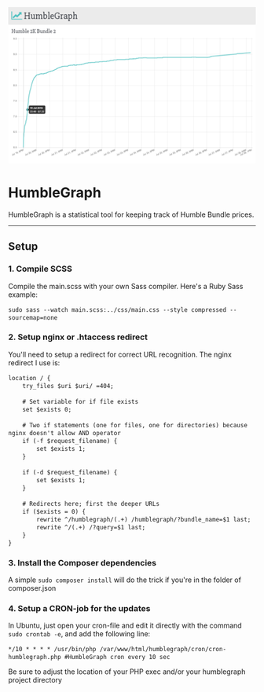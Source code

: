 ![alt tag](https://raw.githubusercontent.com/doubtingreality/HumbleGraph/master/screenshot.png)

# HumbleGraph
HumbleGraph is a statistical tool for keeping track of Humble Bundle prices.

---

## Setup
### 1. Compile SCSS
Compile the main.scss with your own Sass compiler.
Here's a Ruby Sass example:
```
sudo sass --watch main.scss:../css/main.css --style compressed --sourcemap=none
```

### 2. Setup nginx or .htaccess redirect
You'll need to setup a redirect for correct URL recognition.
The nginx redirect I use is:
```
location / {
	try_files $uri $uri/ =404;

	# Set variable for if file exists
	set $exists 0;

	# Two if statements (one for files, one for directories) because nginx doesn't allow AND operator
	if (-f $request_filename) {
		set $exists 1;
	}

	if (-d $request_filename) {
		set $exists 1;
	}

	# Redirects here; first the deeper URLs
	if ($exists = 0) {
		rewrite ^/humblegraph/(.+) /humblegraph/?bundle_name=$1 last;
		rewrite ^/(.+) /?query=$1 last;
	}
}
```

### 3. Install the Composer dependencies
A simple `sudo composer install` will do the trick if you're in the folder of composer.json

### 4. Setup a CRON-job for the updates
In Ubuntu, just open your cron-file and edit it directly with the command `sudo crontab -e`, and add the following line:
```
*/10 * * * * /usr/bin/php /var/www/html/humblegraph/cron/cron-humblegraph.php #HumbleGraph cron every 10 sec
```
Be sure to adjust the location of your PHP exec and/or your humblegraph project directory